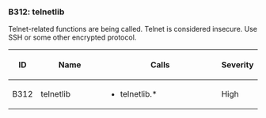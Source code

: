 <div id="b312-telnetlib" class="section" markdown="1">

### B312: telnetlib

Telnet-related functions are being called. Telnet is considered
insecure. Use SSH or some other encrypted protocol.

<table>
<colgroup>
<col style="width: 8%" />
<col style="width: 28%" />
<col style="width: 49%" />
<col style="width: 15%" />
</colgroup>
<thead>
<tr class="header">
<th><p>ID</p></th>
<th><p>Name</p></th>
<th><p>Calls</p></th>
<th><p>Severity</p></th>
</tr>
</thead>
<tbody>
<tr class="odd">
<td><p>B312</p></td>
<td><p>telnetlib</p></td>
<td><ul>
<li><p>telnetlib.*</p></li>
</ul></td>
<td><p>High</p></td>
</tr>
</tbody>
</table>

</div>
